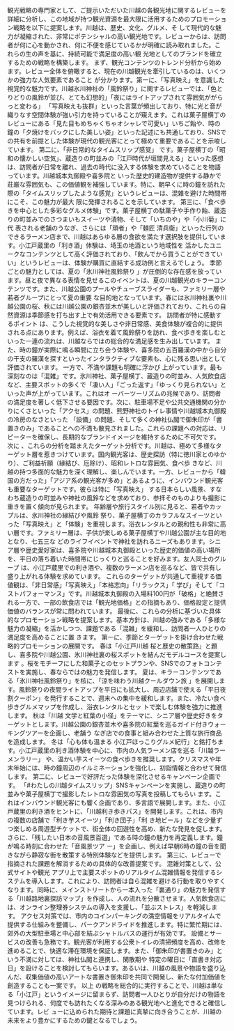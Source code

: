 観光戦略の専門家として、ご提示いただいた川越の各観光地に関するレビューを詳細に分析し、この地域が持つ観光資源を最大限に活用するためのプロモーション戦略を以下に提案します。川越は、歴史、文化、グルメ、そ
して現代的な魅力が凝縮された、非常にポテンシャルの高い観光地です。レビューからは、訪問者が何に心を動かされ、何に不便を感じているかが明確に読み取れました。これらの生の声を基に、持続可能で満足度の高い観
光地としてのブランドを確立するための戦略を構築します。  まず、観光コンテンツのトレンド分析から始めます。レビュー全体を俯瞰すると、現在の川越観光を牽引しているのは、いくつかの強力な人気要素であること
が分かります。第一に、「写真映え」を意識した視覚的な魅力です。川越氷川神社の「風鈴祭り」に関するレビューでは、「色とりどりの風鈴が並び、とても幻想的」「夜にはライトアップされて雰囲気ががらっと変わる」
「写真映えも抜群」といった言葉が頻出しており、特に光と音が織りなす空間体験が強い引力を持っていることが窺えます。これは菓子屋横丁のレビューにある「見た目もめちゃくちゃオシャレで可愛い」いちご飴や、時の
鐘の「夕焼けをバックにした美しい姿」といった記述にも共通しており、SNSでの共有を前提とした体験が現代の観光客にとって極めて重要であることを示唆しています。  第二に、「非日常的なタイムスリップ感覚」
です。菓子屋横丁の「昭和の懐かしい空気」、蔵造りの町並みの「江戸時代が垣間見える」といった感想は、訪問者が日常を離れ、過去の時代に没入する体験を求めていることを物語っています。川越城本丸御殿や喜多院と
いった歴史的建造物が提供する静かで荘厳な雰囲気も、この価値観を補強しています。特に、朝早くに時の鐘を訪れた際の「タイムスリップしたような感覚」というレビューは、混雑を避けた時間帯にこそ、この魅力が最大
限に発揮されることを示しています。  第三に、「食べ歩きを中心とした多彩なグルメ体験」です。菓子屋横丁の駄菓子や手作り飴、蔵造りの町並みでのさつまいもスイーツや漬物、そして「いちのや」や「小川菊」に代
表される老舗のうなぎ、さらには「頑者」や「麺匠 清兵衛」といった行列のできるラーメン店まで、川越はあらゆる層の食欲を満たす選択肢を提供しています。小江戸蔵里の「利き酒」体験は、埼玉の地酒という地域性を
活かしたユニークなコンテンツとして高く評価されており、「飲んでから買うことができていい」というレビューは、体験が購買に直結する成功例と言えるでしょう。  季節ごとの魅力としては、夏の「氷川神社風鈴祭り
」が圧倒的な存在感を放っています。昼と夜で異なる表情を見せるこのイベントは、夏の川越観光のキラーコンテンツです。また、川越公園のプールやチューブスライダーも、ファミリー層や若者グループにとって夏の重要
な目的地となっています。春には氷川神社裏や川越公園の桜、秋には川越公園の銀杏並木が美しいと評価されており、これらの自然資源は季節感を打ち出す上で有効活用できる要素です。  訪問者が特に感動するポイント
は、こうした視覚的な美しさや非日常感、美食体験が複合的に提供される点にあります。例えば、浴衣を着て風鈴祭りを訪れ、食べ歩きを楽しむといった一連の流れは、川越ならではの総合的な満足感を生み出しています。
また、時の鐘が実際に鳴る瞬間に立ち会う体験や、喜多院の五百羅漢の中から自分の干支の羅漢を探すといったインタラクティブな要素も、心に残る思い出として評価されています。  一方で、不満や課題も明確に浮かび
上がっています。最も深刻なのは「混雑」です。氷川神社、菓子屋横丁、蔵造りの町並み、人気飲食店など、主要スポットの多くで「凄い人」「ごった返す」「ゆっくり見られない」といった声が上がっています。これはオ
ーバーツーリズムの兆候であり、訪問者の満足度を著しく低下させる要因です。次に、駐車場不足や公共交通機関の分かりにくさといった「アクセス」の問題、熊野神社のトイレ事情や川越城本丸御殿の冷房のなさといった
「設備」の問題、そして多くの神社仏閣で御朱印が「書置きのみ」であることへの不満も散見されました。これらの課題への対応は、リピーターを確保し、長期的なブランドイメージを維持するために不可欠です。  次に
、これらの分析を踏まえたターゲット分析です。川越は、極めて多様なターゲット層を惹きつけています。国内観光客は、歴史探訪（特に徳川家とのゆかり）、ご利益祈願（縁結び、厄除け）、昭和レトロな雰囲気、食べ歩
きなど、川越の持つ多面的な魅力を深く理解し、楽しんでいます。一方、レビューから「韓国の方だった」「アジア系の観光客が多め」とあるように、インバウンド観光客も重要なターゲットです。彼らは特に「写真映え」
する日本らしい風景、すなわち蔵造りの町並みや神社の風鈴などを求めており、参拝そのものよりも撮影に重きを置く傾向が見られます。  年齢層や旅行スタイル別に見ると、若者やカップルは、氷川神社の縁結びや風鈴
祭り、菓子屋横丁のカラフルなスイーツといった「写真映え」と「体験」を重視します。浴衣レンタルとの親和性も非常に高い層です。ファミリー層は、子供が楽しめる菓子屋横丁や川越公園が主な目的地となり、七五三な
どのライフイベントで神社を訪れるニーズもあります。シニア層や歴史愛好家は、喜多院や川越城本丸御殿といった歴史的価値の高い場所を、平日の落ち着いた時間帯にじっくりと巡ることを好みます。友人同士のグループ
は、小江戸蔵里での利き酒や、複数のラーメン店を巡るなど、皆で共有し盛り上がれる体験を求めています。  これらのターゲットが共通して重視する価値観は、「非日常感」「写真映え」「本格志向」「リラックス」「
学び」そして「コストパフォーマンス」です。川越城本丸御殿の入場料100円が「破格」と絶賛される一方で、一部の飲食店では「観光地価格」との指摘もあり、価格設定と提供価値のバランスが常に問われています。
最後に、これらの分析に基づいた具体的なプロモーション戦略を提案します。基本方針は、川越の強みである「多様な魅力の凝縮」を活かしつつ、課題である「混雑」を緩和し、訪問者一人ひとりの満足度を高めることに置
きます。  第一に、季節とターゲットを掛け合わせた戦略的プロモーションの展開です。 春は「小江戸川越 桜と歴史の散策路」と題し、喜多院や川越公園、氷川神社裏の桜スポットを結んだモデルコースを提案します
。桜をモチーフにした和菓子とのセットプランや、SNSでのフォトコンテストを実施し、春ならではの魅力を発信します。 夏は、キラーコンテンツである「氷川神社風鈴祭り」を核に、「涼を味わう川越クールダウン旅
」を展開します。風鈴祭りの夜間ライトアップを平日にも拡大し、周辺店舗で使える「平日夜割クーポン」を発行することで、週末への集中を緩和します。また、冷たい食べ歩きグルメマップを作成し、浴衣レンタルとセッ
トで楽しむ体験を強力に推進します。 秋は「川越 文学と紅葉の小径」をテーマに、シニア層や歴史好きをターゲットとします。川越公園の銀杏並木や喜多院の紅葉を巡るガイド付きウォーキングツアーを企画し、老舗う
なぎ店での食事と組み合わせた上質な旅行商品を造成します。 冬は「心も体も温まる 小江戸ほっこりグルメ紀行」と銘打ちます。小江戸蔵里の利き酒体験を中心に、市内の人気ラーメン店を巡る「川越ラーメンラリー」
や、温かい芋スイーツの食べ歩きを推奨します。クリスマスや年末年始には、時の鐘周辺のイルミネーションを強化し、初詣情報と合わせて発信します。
第二に、レビューで好評だった体験を深化させるキャンペーン企画です。 「#わたしの川越タイムスリップ」SNSキャンペーンを実施し、蔵造りの町並みや菓子屋横丁で撮影したレトロな雰囲気の写真を投稿してもらい
ます。これはインバウンド観光客にも響く企画であり、多言語で展開します。また、小江戸蔵里の利き酒をヒントに、「川越利き歩きパス」を開発します。これは、市内の複数の店舗で「利き芋スイーツ」「利き団子」「利
き地ビール」などを少量ずつ楽しめる周遊型チケットで、街全体の回遊性を高め、新たな発見を促します。さらに、「残したい日本の音風景百選」である時の鐘の魅力を再定義します。鐘が鳴る時刻に合わせた「音風景ツア
ー」を企画し、例えば早朝6時の鐘の音を聞きながら静寂な街を散策する特別体験などを提供します。  第三に、レビューで指摘された課題を解消するための具体的な改善提案です。 混雑対策として、公式サイトや観光
アプリ上で主要スポットのリアルタイム混雑情報を発信するシステムを導入します。これにより、訪問者は自ら混雑を避ける行動を取りやすくなります。同時に、メインストリートから一本入った「裏通り」の魅力を発信す
る「川越路地裏探訪マップ」を作成し、人の流れを分散させます。人気飲食店には、オンライン整理券システムの導入を支援し、「並ぶストレス」を軽減します。
アクセス対策では、市内のコインパーキングの満空情報をリアルタイムで提供する仕組みを整備し、パークアンドライドを推進します。特に繁忙期には、郊外の大型駐車場と中心部を結ぶシャトルバスの運行が有効です。 
設備とサービスの改善も急務です。観光客が利用する公衆トイレの清掃頻度を高め、改修を進めることで、快適な滞在環境を保証します。また、「御朱印が書置きのみ」という不満に対しては、神社仏閣と連携し、閑散期や
特定の曜日に「直書き対応日」を設けることを検討してもらいます。あるいは、川越の風景や物語を盛り込んだ、収集価値の高いアートな書置き御朱印を共同で開発し、新たな付加価値を創造することも一案です。  以上
の戦略を総合的に実行することで、川越は単なる「小江戸」というイメージに留まらず、訪問者一人ひとりが自分だけの物語を見つけられる、何度でも訪れたくなる深みのある観光地へと進化できると確信しています。レビ
ューに込められた期待と課題に真摯に向き合うことが、川越の未来をより豊かにするための鍵となるでしょう。
